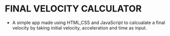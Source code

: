 # FINAL VELOCITY CALCULATOR 

- A simple app made using HTML,CSS and JavaScript to calcualate a final velocity by taking initial velocity, acceleration and time as input.



